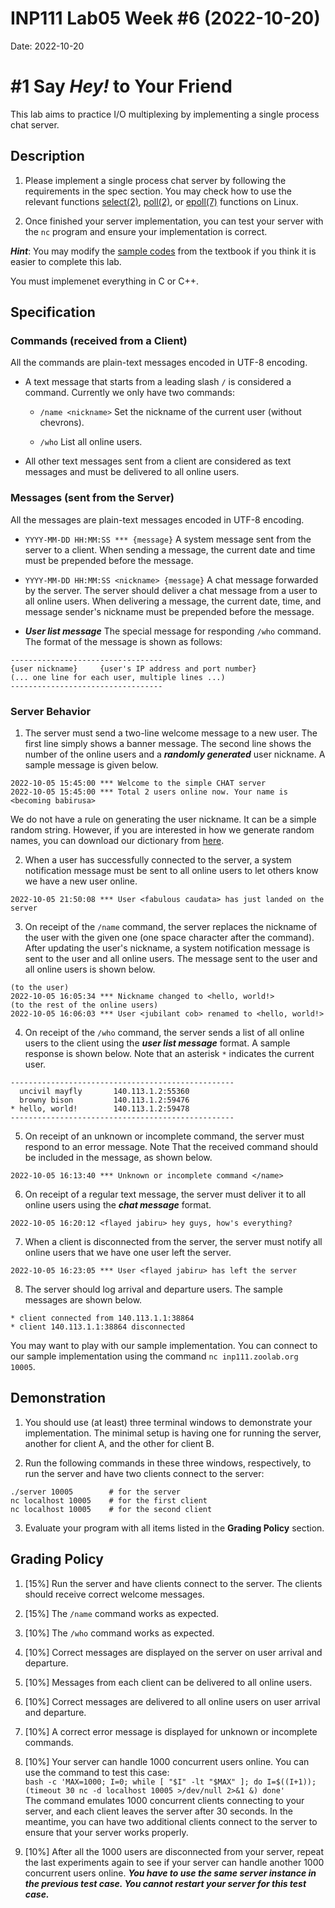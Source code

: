 # INP111 Lab05 Week #6 (2022-10-20)

Date: 2022-10-20

# #1 Say *Hey!* to Your Friend

This lab aims to practice I/O multiplexing by implementing a single process chat server.

## Description

1. Please implement a single process chat server by following the requirements in the spec section. You may check how to use the relevant functions [select(2)](https://man7.org/linux/man-pages/man2/select.2.html), [poll(2)](https://man7.org/linux/man-pages/man2/poll.2.html), or [epoll(7)](https://man7.org/linux/man-pages/man7/epoll.7.html) functions on Linux.

1. Once finished your server implementation, you can test your server with the ``nc`` program and ensure your implementation is correct.

***Hint***: You may modify the [sample codes](https://github.com/unpbook/unpv13e) from the textbook if you think it is easier to complete this lab.

You must implemenet everything in C or C++.

## Specification

### Commands (received from a Client)

All the commands are plain-text messages encoded in UTF-8 encoding.

* A text message that starts from a leading slash ``/`` is considered a command. Currently we only have two commands:

  * ``/name <nickname>`` Set the nickname of the current user (without chevrons).

  * ``/who`` List all online users. 

* All other text messages sent from a client are considered as text messages and must be delivered to all online users.

### Messages (sent from the Server)

All the messages are plain-text messages encoded in UTF-8 encoding.

* ``YYYY-MM-DD HH:MM:SS *** {message}`` A system message sent from the server to a client. When sending a message, the current date and time must be prepended before the message.

* ``YYYY-MM-DD HH:MM:SS <nickname> {message}`` A chat message forwarded by the server. The server should deliver a chat message from a user to all online users. When delivering a message, the current date, time, and message sender's nickname must be prepended before the message.

* ***User list message*** The special message for responding ``/who`` command. The format of the message is shown as follows:
```
----------------------------------
{user nickname}     {user's IP address and port number}
(... one line for each user, multiple lines ...)
----------------------------------
```

### Server Behavior

1. The server must send a two-line welcome message to a new user. The first line simply shows a banner message. The second line shows the number of the online users and a ***randomly generated*** user nickname. A sample message is given below.
```
2022-10-05 15:45:00 *** Welcome to the simple CHAT server
2022-10-05 15:45:00 *** Total 2 users online now. Your name is <becoming babirusa>
```

We do not have a rule on generating the user nickname. It can be a simple random string. However, if you are interested in how we generate random names, you can download our dictionary from [here](https://inp111.zoolab.org/lab05.1/aa.h.txt).

2. When a user has successfully connected to the server, a system notification message must be sent to all online users to let others know we have a new user online.
```
2022-10-05 21:50:08 *** User <fabulous caudata> has just landed on the server
```

3. On receipt of the ``/name`` command, the server replaces the nickname of the user with the given one (one space character after the command). After updating the user's nickname, a system notification message is sent to the user and all online users. The message sent to the user and all online users is shown below.
```
(to the user)
2022-10-05 16:05:34 *** Nickname changed to <hello, world!>
(to the rest of the online users)
2022-10-05 16:06:03 *** User <jubilant cob> renamed to <hello, world!>
```

4. On receipt of the ``/who`` command, the server sends a list of all online users to the client using the ***user list message*** format. A sample response is shown below. Note that an asterisk ``*`` indicates the current user.
```
--------------------------------------------------
  uncivil mayfly       140.113.1.2:55360
  browny bison         140.113.1.2:59476
* hello, world!        140.113.1.2:59478
--------------------------------------------------
```

5. On receipt of an unknown or incomplete command, the server must respond to an error message. Note That the received command should be included in the message, as shown below.
```
2022-10-05 16:13:40 *** Unknown or incomplete command </name>
```

6. On receipt of a regular text message, the server must deliver it to all online users using the ***chat message*** format.
```
2022-10-05 16:20:12 <flayed jabiru> hey guys, how's everything?
```

7. When a client is disconnected from the server, the server must notify all online users that we have one user left the server.
```
2022-10-05 16:23:05 *** User <flayed jabiru> has left the server
```

8. The server should log arrival and departure users. The sample messages are shown below.
```
* client connected from 140.113.1.1:38864
* client 140.113.1.1:38864 disconnected
```

You may want to play with our sample implementation. You can connect to our sample implementation using the command ``nc inp111.zoolab.org 10005``.

## Demonstration

1. You should use (at least) three terminal windows to demonstrate your implementation. The minimal setup is having one for running the server, another for client A, and the other for client B. 

2. Run the following commands in these three windows, respectively, to run the server and have two clients connect to the server:
```
./server 10005        # for the server
nc localhost 10005    # for the first client
nc localhost 10005    # for the second client
```

3. Evaluate your program with all items listed in the **Grading Policy** section.

## Grading Policy


1.  [15%] Run the server and have clients connect to the server. The clients should receive correct welcome messages.

1. [15%] The ``/name`` command works as expected.

1. [10%] The ``/who`` command works as expected.

1. [10%] Correct messages are displayed on the server on user arrival and departure.

1. [10%] Messages from each client can be delivered to all online users.

1. [10%] Correct messages are delivered to all online users on user arrival and departure.

1. [10%] A correct error message is displayed for unknown or incomplete commands.

1. [10%] Your server can handle 1000 concurrent users online. You can use the command to test this case:<br/>``bash -c 'MAX=1000; I=0; while [ "$I" -lt "$MAX" ]; do I=$((I+1)); (timeout 30 nc -d localhost 10005 >/dev/null 2>&1 &) done'``<br/>The command emulates 1000 concurrent clients connecting to your server, and each client leaves the server after 30 seconds. In the meantime, you can have two additional clients connect to the server to ensure that your server works properly.

1. [10%] After all the 1000 users are disconnected from your server, repeat the last experiments again to see if your server can handle another 1000 concurrent users online. ***You have to use the same server instance in the previous test case. You cannot restart your server for this test case.***
